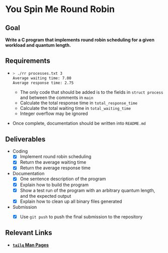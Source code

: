 # You Spin Me Round Robin



## Goal

**Write a C program that implements round robin scheduling for a given workload and quantum length.**



## Requirements

- ```bash
  > ./rr processes.txt 3
  Average waiting time: 7.00
  Average response time: 2.75
  ```

  - The only code that should be added is to the fields in `struct process` and between the comments in `main`
  - Calculate the total response time in `total_response_time`
  - Calculate the total waiting time in `total_waiting_time`
  - Integer overflow may be ignored

- Once complete, documentation should be written into `README.md`




## Deliverables

- Coding
  - [x] Implement round robin scheduling
  - [x] Return the average waiting time
  - [x] Return the average response time

- Documentation
  - [x] One sentence description of the program
  - [x] Explain how to build the program
  - [x] Show a test run of the program with an arbitrary quantum length, and the expected output
  - [x] Explain how to clean up all binary files generated

- Submission
  - [x] Use `git push` to push the final submission to the repository



## Relevant Links

- **[`tailq` Man Pages](https://man7.org/linux/man-pages/man3/tailq.3.html)**
